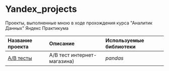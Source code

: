 # Yandex_projects

Проекты, выполненные мною в ходе прохождения курса "Аналитик Данных" Яндекс Практикума

| Название проекта | Описание | Используемые библиотеки | 
| :---------------------- | :---------------------- | :---------------------- |
| [A/B тесты](https://github.com/eyungelson/Yandex_projects/blob/main/AB%20Tests/Internet_store_AB_test.ipynb) | А/В тест интернет-магазина)| *pandas* |
